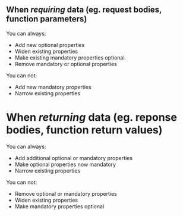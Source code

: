 


## When _requiring_ data (eg. request bodies, function parameters)

You can always: 

- Add new optional properties
- Widen existing properties
- Make existing mandatory properties optional.   
- Remove mandatory or optional properties

You can not: 

- Add new mandatory properties
- Narrow existing properties 


# When _returning_ data (eg. reponse bodies, function return values) 

You can always: 

- Add additional optional or mandatory properties 
- Make optional properties now mandatory 
- Narrow existing properties 

You can not: 

- Remove optional or mandatory properties 
- Widen existing properties 
- Make mandatory properties optional 